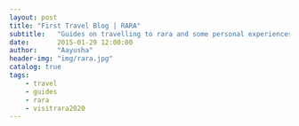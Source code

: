 ```yaml
---
layout: post
title: "First Travel Blog | RARA"
subtitle:   "Guides on travelling to rara and some personal experiences "
date:       2015-01-29 12:00:00
author:     "Aayusha"
header-img: "img/rara.jpg"
catalog: true
tags:
    - travel
    - guides
    - rara
    - visitrara2020
---
```



